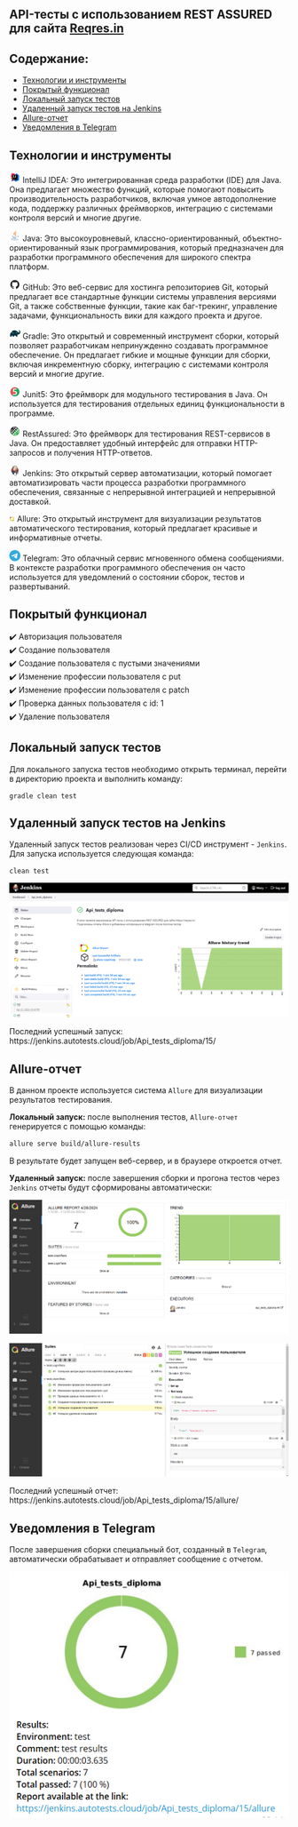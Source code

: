## API-тесты с использованием REST ASSURED для сайта [Reqres.in](https://reqres.in)

## Содержание:
- <a href="#technologies">Технологии и инструменты</a> 
- <a href="#test-cases">Покрытый функционал</a>
- <a href="#RuningTests">Локальный запуск тестов</a>
- <a href="#Jenkins">Удаленный запуск тестов на Jenkins</a>
- <a href="#allure">Allure-отчет</a>
- <a href="#telegram">Уведомления в Telegram</a>
 
 <a id="technologies"></a>
 ## Технологии и инструменты
<a href="https://www.jetbrains.com/idea/"><img width="20" title="IntelliJ IDEA" src="assets/Idea.svg"></a> IntelliJ IDEA: Это интегрированная среда разработки (IDE) для Java. Она предлагает множество функций, которые помогают повысить производительность разработчиков, включая умное автодополнение кода, поддержку различных фреймворков, интеграцию с системами контроля версий и многие другие.

<a href="https://www.java.com/"><img width="20" title="Java" src="assets/Java.svg"></a> Java: Это высокоуровневый, классно-ориентированный, объектно-ориентированный язык программирования, который предназначен для разработки программного обеспечения для широкого спектра платформ.


<a href="https://github.com/"><img width="20" title="GitHub" src="assets/GitHub.svg"></a> GitHub: Это веб-сервис для хостинга репозиториев Git, который предлагает все стандартные функции системы управления версиями Git, а также собственные функции, такие как баг-трекинг, управление задачами, функциональность вики для каждого проекта и другое.

<a href="https://gradle.org/"><img width="20" title="Gradle" src="assets/Gradle.svg"></a> Gradle: Это открытый и современный инструмент сборки, который позволяет разработчикам непринужденно создавать программное обеспечение. Он предлагает гибкие и мощные функции для сборки, включая инкрементную сборку, интеграцию с системами контроля версий и многие другие.

<a href="https://junit.org/junit5/"><img width="20" title="Junit5" src="assets/Junit5.svg"></a> Junit5: Это фреймворк для модульного тестирования в Java. Он используется для тестирования отдельных единиц функциональности в программе.

<a href="https://rest-assured.io/"><img width="20" title="RestAssured" src="assets/RestAssured.svg"></a> RestAssured: Это фреймворк для тестирования REST-сервисов в Java. Он предоставляет удобный интерфейс для отправки HTTP-запросов и получения HTTP-ответов.

<a href="https://www.jenkins.io/"><img width="20" title="Jenkins" src="assets/Jenkins.svg"></a> Jenkins: Это открытый сервер автоматизации, который помогает автоматизировать части процесса разработки программного обеспечения, связанные с непрерывной интеграцией и непрерывной доставкой.

<a href="https://github.com/allure-framework/allure2"><img width="2%" title="Allure" src="assets/Allure.svg"></a> Allure: Это открытый инструмент для визуализации результатов автоматического тестирования, который предлагает красивые и информативные отчеты.

<a href="https://telegram.org/"><img width="20" title="Telegram" src="assets/Telegram.svg"></a> Telegram: Это облачный сервис мгновенного обмена сообщениями. В контексте разработки программного обеспечения он часто используется для уведомлений о состоянии сборок, тестов и развертываний.


<a id="test-cases"></a>
## Покрытый функционал
:heavy_check_mark: Авторизация пользователя \
:heavy_check_mark: Cоздание пользователя \
:heavy_check_mark: Создание пользователя с пустыми значениями \
:heavy_check_mark: Изменение профессии пользователя c put \
:heavy_check_mark: Изменение профессии пользователя c patch \
:heavy_check_mark: Проверка данных пользователя с id: 1 \
:heavy_check_mark: Удаление пользователя
  
<a id="RuningTests"></a>
## Локальный запуск тестов
Для локального запуска тестов необходимо открыть терминал, перейти в директорию проекта и выполнить команду:
```
gradle clean test
```

<a id="Jenkins"></a>
## Удаленный запуск тестов на Jenkins
Удаленный запуск тестов реализован через CI/CD инструмент - <code>Jenkins</code>. 
Для запуска используется следующая команда:
```
clean test
```


<p align="center">
<img title="Allure Overview Dashboard" src="assets/jenkins.png" >
</p>
Последний успешный запуск: https://jenkins.autotests.cloud/job/Api_tests_diploma/15/

<a id="allure"></a>
## Allure-отчет 
В данном проекте используется система <code>Allure</code> для визуализации результатов тестирования. 

**Локальный запуск:** после выполнения тестов, <code>Allure-отчет</code> генерируется с помощью команды:
```bash
allure serve build/allure-results
```
В результате будет запущен веб-сервер, и в браузере откроется отчет. 

**Удаленный запуск:** 
после завершения сборки и прогона тестов через <code>Jenkins</code> отчеты будут сформированы автоматически:
<p align="center">
<img title="Allure Overview Dashboard" src="assets/allure1.png" >
</p>
<p align="center">
<img title="Allure Overview Dashboard" src="assets/allure3.png" >
</p>
Последний успешный отчет: https://jenkins.autotests.cloud/job/Api_tests_diploma/15/allure/

<a id="telegram"></a>
## Уведомления в Telegram
После завершения сборки специальный бот, созданный в <code>Telegram</code>, автоматически обрабатывает и отправляет сообщение с отчетом.

<p align="center">
<img title="Allure Overview Dashboard" src="assets/allureTelegram.png" >
</p>


 
